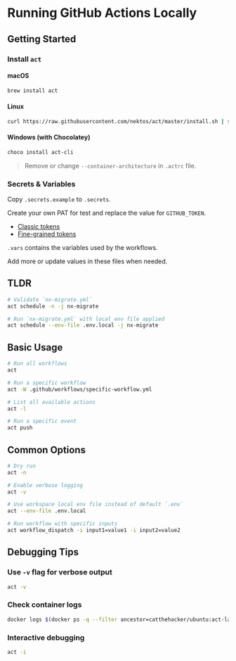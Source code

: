 # Running GitHub Actions Locally

## Getting Started

### Install `act`

#### macOS

```sh
brew install act
```

#### Linux

```sh
curl https://raw.githubusercontent.com/nektos/act/master/install.sh | sudo bash
```

#### Windows (with Chocolatey)

```powershell
choco install act-cli
```

> Remove or change `--container-architecture` in `.actrc` file.

### Secrets & Variables

Copy `.secrets.example` to `.secrets`.

Create your own PAT for test and replace the value for `GITHUB_TOKEN`.

- [Classic tokens](https://github.com/settings/tokens)
- [Fine-grained tokens](https://github.com/settings/tokens?type=beta)

`.vars` contains the variables used by the workflows.

Add more or update values in these files when needed.

## TLDR

```sh
# Validate `nx-migrate.yml`
act schedule -n -j nx-migrate

# Run `nx-migrate.yml` with local env file applied
act schedule --env-file .env.local -j nx-migrate
```

## Basic Usage

```sh
# Run all workflows
act

# Run a specific workflow
act -W .github/workflows/specific-workflow.yml

# List all available actions
act -l

# Run a specific event
act push
```

## Common Options

```sh
# Dry run
act -n

# Enable verbose logging
act -v

# Use workspace local env file instead of default `.env`
act --env-file .env.local

# Run workflow with specific inputs
act workflow_dispatch -i input1=value1 -i input2=value2
```

## Debugging Tips

### Use `-v` flag for verbose output

```sh
act -v
```

### Check container logs

```sh
docker logs $(docker ps -q --filter ancestor=catthehacker/ubuntu:act-latest)
```

### Interactive debugging

```sh
act -i
```
